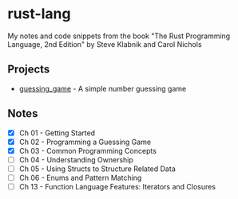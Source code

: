 # rust-lang

My notes and code snippets from the book "The Rust Programming Language, 2nd Edition" by Steve Klabnik and Carol Nichols

## Projects

- [guessing_game](./guessing_game/) - A simple number guessing game

## Notes

- [x] Ch 01 - Getting Started
- [x] Ch 02 - Programming a Guessing Game
- [x] Ch 03 -  Common Programming Concepts
- [ ] Ch 04 - Understanding Ownership
- [ ] Ch 05 - Using Structs to Structure Related Data
- [ ] Ch 06 - Enums and Pattern Matching
- [ ] Ch 13 - Function Language Features: Iterators and Closures